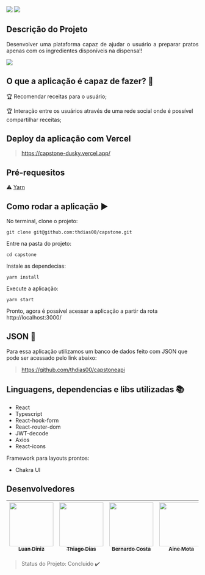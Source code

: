 <img src="https://user-images.githubusercontent.com/88336360/152347803-c1712550-607f-47df-aa81-937cf5340b64.png"/>
<img src="https://img.shields.io/static/v1?label=react&message=framework&color=blue&style=for-the-badge&logo=REACT"/>

## Descrição do Projeto <br/>

<p align="justify"> Desenvolver uma plataforma capaz de ajudar o usuário a preparar pratos apenas com os ingredientes disponíveis na dispensa!! </p>

<img src="https://user-images.githubusercontent.com/88336360/151995119-16c5fd91-5e53-4ad8-b75a-df3cc753e2ae.png"/>

## O que a aplicação é capaz de fazer? :checkered_flag:

:trophy: Recomendar receitas para o usuário;

:trophy: Interação entre os usuários através de uma rede social onde é possível compartilhar receitas;

## Deploy da aplicação com Vercel

> https://capstone-dusky.vercel.app/

## Pré-requesitos

:warning: [Yarn](https://classic.yarnpkg.com/pt-BR/docs/install/#windows-stable) 

## Como rodar a aplicação :arrow_forward:

No terminal, clone o projeto: 

```
git clone git@github.com:thdias00/capstone.git
```

Entre na pasta do projeto:  

```
cd capstone
```

Instale as dependecias:

```
yarn install
```

Execute a aplicação:

```
yarn start
```

Pronto, agora é possível acessar a aplicação a partir da rota http://localhost:3000/ 

## JSON :floppy_disk:

Para essa aplicação utilizamos um banco de dados feito com JSON que pode ser acessado pelo link abaixo: 

> https://github.com/thdias00/capstoneapi

## Linguagens, dependencias e libs utilizadas :books:

- React
- Typescript
- React-hook-form
- React-router-dom
- JWT-decode
- Axios
- React-icons


Framework para layouts prontos:
- Chakra UI

## Desenvolvedores

[<img src="https://user-images.githubusercontent.com/88336360/151998369-995ccb3e-d97e-4573-a6f0-b9663a6b66fb.png" width=115><br><sub>Luan Diniz</sub>](https://github.com/luandniz) |[<img src="https://user-images.githubusercontent.com/88336360/151998705-d22830fa-d9e2-4cf4-990a-e5b8a8e8c29f.png" width=115><br><sub>Thiago Dias</sub>](https://github.com/thdias00) | [<img src="https://user-images.githubusercontent.com/88336360/151998944-33b69bc7-ab76-4f49-805a-028b188f3238.png" width=115><br><sub>Bernardo Costa</sub>](https://github.com/bercardosoc) | [<img src="https://user-images.githubusercontent.com/88336360/151999168-130dace3-40e3-41cc-94d9-7b00e27e33b7.png" width=115><br><sub>Aine Mota</sub>](https://github.com/ainemota) | [<img src="https://user-images.githubusercontent.com/88336360/151999391-cc0d006c-3f30-423d-a064-8639a60f7270.png" width=115><br><sub>Murillo Lopes</sub>](https://github.com/murillotlopes) | [<img src="https://user-images.githubusercontent.com/88336360/151999711-621ae2f3-638d-4c84-bfc8-fa78470c7c7b.png" width=115><br><sub>Otávio Ikegami</sub>](https://github.com/otavio-ikegami) |
| :---: | :---: | :---: | :---: | :---: | :---:

> Status do Projeto: Concluido :heavy_check_mark:
